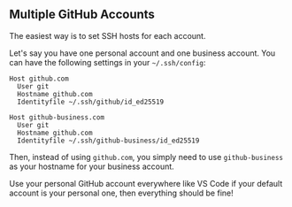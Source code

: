 ## Multiple GitHub Accounts

The easiest way is to set SSH hosts for each account.

Let's say you have one personal account and one business account.
You can have the following settings in your `~/.ssh/config`:

```ssh
Host github.com
  User git
  Hostname github.com
  Identityfile ~/.ssh/github/id_ed25519

Host github-business.com
  User git
  Hostname github.com
  Identityfile ~/.ssh/github-business/id_ed25519
```

Then, instead of using `github.com`, you simply need to use `github-business` as your hostname for your business account.

Use your personal GitHub account everywhere like VS Code if your default account is your personal one, then everything should be fine!
